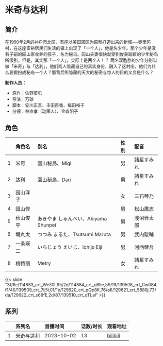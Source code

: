 # 米奇与达利


## 简介

在1990年2月的神户市北区，有座以美国郊区为原型打造出来的新城──奥里冈村，在这座富裕居民们生活的镇上出现了「一个人」，他是名少年。那个少年是没有子嗣的园山家收养的孩子，名为秘鸟。园山夫妻很快就受到俊美聪颖的少年秘鸟所吸引。但是，其实那「一个人」，实际上是两个人！？
两名双胞胎的少年分别叫做「米奇」与「达利」，他们两人隐藏自己的真实身份，融入了这村庄。他们为什么要假扮成秘鸟一个人？那背后所隐藏的天大的秘密与惊人的目的又会是什么？

**制作人员：**
- 原作：佐野菜见
- 导演：万球
- 脚本：安川正吾、丰田百香、福田裕子
- 分镜：林直孝（动画人）、金森阳子

## 角色

|     |   角色名   |   别名  | 性别 |  配音  |
|:--- |:------  |:----      |:---  |:--   |
| 1 | 米奇 | 園山秘鳥、Migi | 男 | 諸星すみれ |
| 2 | 达利 | 園山秘鳥、Dari | 男 | 諸星すみれ |
| 3 | 园山洋子 |  | 女 | 三石琴乃 |
| 4 | 园山修 |  | 男 | 松山鷹志 |
| 5 | 秋山俊平 | あきやま しゅんぺい、Akiyama Shunpei | 男 | 浅沼晋太郎 |
| 6 | 堤丸太 | つつみ まるた、Tsutsumi Maruta | 男 | 武内駿輔 |
| 7 | 一条瑛二 | いちじょう えいじ、Ichijo Eiji | 男 | 河西健吾 |
| 8 | 梅特丽 | Metry | 女 | 諸星すみれ |

{{< slide "3f/8e/114883_crt_We30l,95/2d/114884_crt_rj65e,59/19/139508_crt_Cw084,f1/40/139509_crt_7lj5i,01/1e/129620_crt_pQp8K,76/a6/129621_crt_5880j,73/da/129622_crt_s68fE,2d/87/139510_crt_qTLal" >}}

## 系列

|     |   系列名   |   首播时间  | 话数/时长  | 观看地址 |
|:---  |:------    |:----      |:---       |:---  |
| 1 | 米奇与达利 | 2023-10-02 | 13 | [bilibili](https://www.bilibili.com/bangumi/play/ss46114)  |

<!--

## 配乐

{{< music auto="https://y.qq.com/n/yqq/album/.html" >}}

## MAD

{{< media auto="mad/migi_to_dali" >}}

-->



